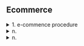 ## Ecommerce

<details>
  <summary>1. e-commence procedure</summary>

  ### **E-commerce Procedure**
The e-commerce procedure refers to the series of steps businesses and customers follow to complete online transactions. Here's a typical process:

1. **Product/Service Discovery**: Customers browse the online platform to find desired products/services.
2. **Product Selection**: Customers add chosen items to a virtual shopping cart.
3. **Order Placement**: Customers proceed to checkout, review their cart, and place the order.
4. **Payment Process**: Customers select a payment method and complete the transaction (e.g., credit card, digital wallet, or bank transfer).
5. **Order Confirmation**: The system confirms the order and provides a receipt.
6. **Order Fulfillment**: The business processes the order and ships the product or delivers the service.
7. **Delivery/Service Completion**: The product is delivered, or the service is rendered to the customer.
8. **Post-Sale Support**: Includes handling returns, refunds, and customer inquiries.

---

### **Top 3 E-Commerce Methods and Their Mechanism**

#### **1. Business-to-Consumer (B2C)**
   - **Description**: Selling products/services directly to end consumers via online platforms (e.g., Amazon, Shopify).
   - **Mechanism**:
     1. Businesses create an online storefront or marketplace presence.
     2. Customers browse, place orders, and make payments.
     3. Businesses fulfill orders and deliver products/services to consumers.
   - **Popular Platforms**: Amazon, Walmart, Shopify.
   - **Example**: Buying a smartphone from an online retailer.

#### **2. Business-to-Business (B2B)**
   - **Description**: Companies sell products/services to other businesses (e.g., Alibaba, ThomasNet).
   - **Mechanism**:
     1. Businesses create online catalogs or portals for wholesale buyers.
     2. Bulk orders are placed by other businesses.
     3. Transactions are often completed via invoices, credit agreements, or digital payments.
     4. Orders are shipped directly to the purchasing business.
   - **Popular Platforms**: Alibaba, ThomasNet, IndiaMART.
   - **Example**: A retailer purchasing inventory from a wholesaler.

#### **3. Consumer-to-Consumer (C2C)**
   - **Description**: Individuals sell products/services to other individuals through online platforms (e.g., eBay, Facebook Marketplace).
   - **Mechanism**:
     1. Sellers list items on platforms or marketplaces.
     2. Buyers browse and purchase items.
     3. Platforms mediate payments, and sellers handle shipping or delivery.
     4. Platforms may charge transaction fees or commissions.
   - **Popular Platforms**: eBay, Etsy, Facebook Marketplace.
   - **Example**: Selling a second-hand laptop to another individual via eBay.

---

### **Comparison of Methods**

| **Method**   | **Target Audience**       | **Scale of Transactions** | **Typical Platform Role**         | **Example**              |
|--------------|---------------------------|---------------------------|------------------------------------|--------------------------|
| **B2C**      | Consumers                 | Smaller-scale purchases   | Retail storefront or marketplace  | Amazon selling gadgets. |
| **B2B**      | Businesses                | Larger-scale, bulk orders | Supply chain facilitator          | Alibaba selling wholesale goods. |
| **C2C**      | Individual consumers      | Single or occasional items| Transaction mediator              | eBay for used items.    |

Let me know if you'd like detailed insights on any method!

  
</details>

<details>
  <summary>n.     </summary>

  
</details>

<details>
  <summary>n.     </summary>

  
</details>

